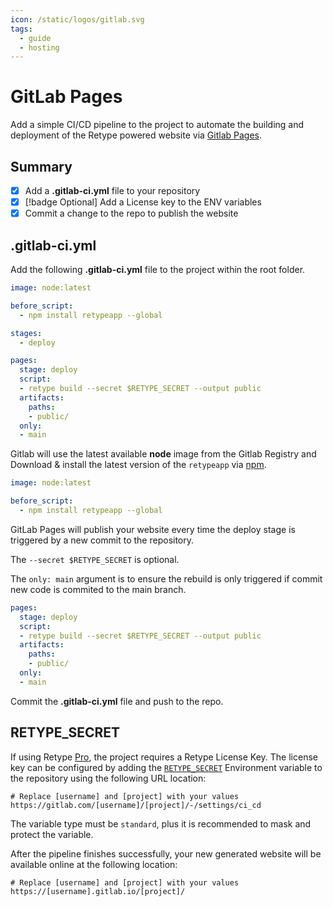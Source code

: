```yaml
---
icon: /static/logos/gitlab.svg
tags:
  - guide
  - hosting
---
```


# GitLab Pages

Add a simple CI/CD pipeline to the project to automate the building and deployment of the Retype powered website via [Gitlab Pages](https://docs.gitlab.com/ee/user/project/pages/).

## Summary

- [x] Add a **.gitlab-ci.yml** file to your repository
- [x] [!badge Optional] Add a License key to the ENV variables
- [x] Commit a change to the repo to publish the website

## .gitlab-ci.yml

Add the following **.gitlab-ci.yml** file to the project within the root folder.

```yaml .gitlab-ci.yml
image: node:latest

before_script:
  - npm install retypeapp --global

stages:
  - deploy

pages:
  stage: deploy
  script:
  - retype build --secret $RETYPE_SECRET --output public
  artifacts:
    paths:
    - public/
  only:
  - main

```
Gitlab will use the latest available **node** image from the Gitlab Registry and Download & install the latest version of the `retypeapp` via [npm](https://www.npmjs.com/).

```yml
image: node:latest

before_script:
  - npm install retypeapp --global
```

GitLab Pages will publish your website every time the deploy stage is triggered by a new commit to the repository.

The `--secret $RETYPE_SECRET` is optional.

The `only: main` argument is to ensure the rebuild is only triggered if commit new code is commited to the main branch.

```yml
pages:
  stage: deploy
  script:
  - retype build --secret $RETYPE_SECRET --output public
  artifacts:
    paths:
    - public/
  only:
  - main
```

Commit the **.gitlab-ci.yml** file and push to the repo.

## RETYPE_SECRET

If using Retype [Pro](/pro/pro.md), the project requires a Retype License Key. The license key can be configured by adding the [`RETYPE_SECRET`](/configuration/envvars.md#retype_secret) Environment variable to the repository using the following URL location:

```
# Replace [username] and [project] with your values
https://gitlab.com/[username]/[project]/-/settings/ci_cd
```

The variable type must be `standard`, plus it is recommended to mask and protect the variable.

After the pipeline finishes successfully, your new generated website will be available online at the following location:

```
# Replace [username] and [project] with your values
https://[username].gitlab.io/[project]/
```